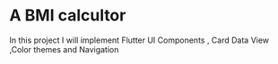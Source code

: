 # A BMI calcultor 

In this project I will implement Flutter UI Components , Card Data View ,Color themes and Navigation 
